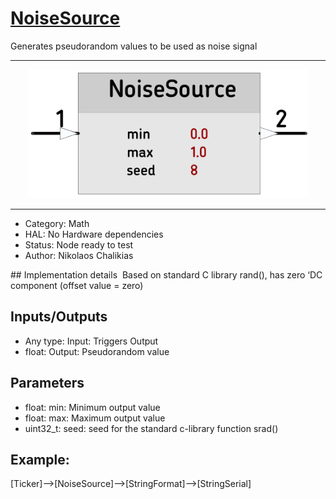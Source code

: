 # [NoiseSource](https://github.com/nBlocksStudioNodes/nblocks_noisesource)


Generates pseudorandom values to be used as noise signal

----

<p align="center">
<img
src="img/01.PNG"
width = 450
/>
</p>

----

 *  Category: Math
 *  HAL: No Hardware dependencies
 *  Status:  Node ready to test
 *  Author: Nikolaos Chalikias

## Implementation details 
Based on standard C library rand(), has zero ‘DC component (offset value = zero)

## Inputs/Outputs
 *  Any type: Input: Triggers Output
 *  float: Output: Pseudorandom value

## Parameters 
*  float: min: Minimum output value 
*  float: max: Maximum output value
*  uint32_t: seed: seed for the standard c-library function srad()



## Example:
[Ticker]-->[NoiseSource]-->[StringFormat]-->[StringSerial]
